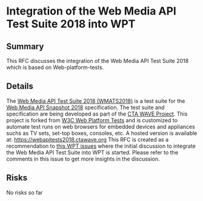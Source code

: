 # Integration of the Web Media API Test Suite 2018 into WPT

## Summary

This RFC discusses the integration of the Web Media API Test Suite 2018 which is based on Web-platform-tests.  

## Details

The [Web Media API Test Suite 2018 (WMATS2018)](https://github.com/cta-wave/WMAS) is a test suite for the [Web Media API Snapshot 2018](https://www.w3.org/2018/12/webmediaapi.html) specification. The test suite and specification are being developed as part of
the [CTA WAVE Project](http://cta.tech/WAVE). This project is forked from [W3C Web Platform Tests](https://github.com/web-platform-tests/wpt) and is customized
to automate test runs on web browsers for embedded devices and appliances suchs as TV sets, set-top boxes, consoles, etc. A hosted version is available at: https://webapitests2018.ctawave.org
This RFC is created as a recommendation to [this WPT issues](https://github.com/web-platform-tests/wpt/issues/16214) where the initial discussion to integrate the Web Media API Test Suite into WPT is started. Please refer to the comments in this issue to get more insights in the discussion. 

## Risks

No risks so far
